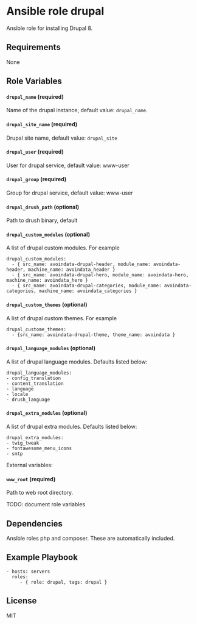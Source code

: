 Ansible role drupal
=========

Ansible role for installing Drupal 8.

Requirements
------------
None

Role Variables
--------------

#### `drupal_name` (required)
Name of the drupal instance, default value: `drupal_name`.

#### `drupal_site_name` (required)
Drupal site name, default value: `drupal_site`

#### `drupal_user` (required)
User for drupal service, default value: www-user

#### `drupal_group` (required)
Group for drupal service, default value: www-user

#### `drupal_drush_path` (optional)
Path to drush binary, default

#### `drupal_custom_modules` (optional)
A list of drupal custom modules. For example

```
drupal_custom_modules:
  - { src_name: avoindata-drupal-header, module_name: avoindata-header, machine_name: avoindata_header }
  - { src_name: avoindata-drupal-hero, module_name: avoindata-hero, machine_name: avoindata_hero }
  - { src_name: avoindata-drupal-categories, module_name: avoindata-categories, machine_name: avoindata_categories }

```

#### `drupal_custom_themes` (optional)
A list of drupal custom themes. For example

```
drupal_custome_themes:
  - {src_name: avoindata-drupal-theme, theme_name: avoindata }

```

#### `drupal_language_modules` (optional)
A list of drupal language modules. Defaults listed below:

```
drupal_language_modules:
- config_translation
- content_translation
- language
- locale
- drush_language

```

#### `drupal_extra_modules` (optional)
A list of drupal extra modules. Defaults listed below:

```
drupal_extra_modules:
- twig_tweak
- fontawesome_menu_icons
- smtp
```


External variables:

#### `www_root` (required)
Path to web root directory.

TODO: document role variables   

Dependencies
------------
Ansible roles php and composer. These are automatically included.

Example Playbook
----------------

    - hosts: servers
      roles:
         - { role: drupal, tags: drupal }

License
-------

MIT
